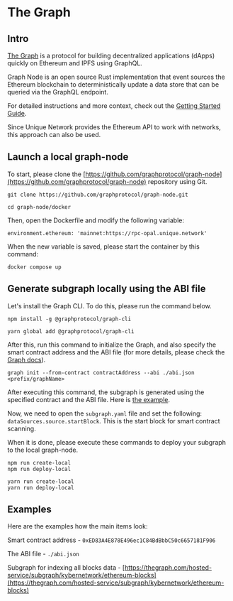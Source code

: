 # The Graph

## Intro 

[The Graph](https://thegraph.com/) is a protocol for building decentralized applications (dApps) quickly 
on Ethereum and IPFS using GraphQL.

Graph Node is an open source Rust implementation that event sources the Ethereum blockchain to deterministically 
update a data store that can be queried via the GraphQL endpoint.

For detailed instructions and more context, check out the [Getting Started Guide](docs/getting-started.md).

Since Unique Network provides the Ethereum API to work with networks, this approach can also be used. 

## Launch a local graph-node

To start, please clone the [https://github.com/graphprotocol/graph-node](https://github.com/graphprotocol/graph-node) 
repository using Git. 

```bash:no-line-numbers
git clone https://github.com/graphprotocol/graph-node.git

cd graph-node/docker
```

Then, open the Dockerfile and modify the following variable: 

```docker:no-line-numbers
environment.ethereum: 'mainnet:https://rpc-opal.unique.network'
```

When the new variable is saved, please start the container by this command: 

```bash:no-line-numbers
docker compose up
```

## Generate subgraph locally using the ABI file 

Let's install the Graph CLI. To do this, please run the command below.  

<CodeGroup>
  <CodeGroupItem title="NPM">

```bash:no-line-numbers
npm install -g @graphprotocol/graph-cli
```

</CodeGroupItem>
<CodeGroupItem title="YARN">

```bash:no-line-numbers
yarn global add @graphprotocol/graph-cli
```

</CodeGroupItem>
</CodeGroup>

After this, run this command to initialize the Graph, and also specify the smart contract address and the ABI file 
(for more details, please check the [Graph docs](https://thegraph.com/docs/en/developing/creating-a-subgraph/#from-an-existing-contract)).

```bash:no-line-numbers
graph init --from-contract contractAddress --abi ./abi.json <prefix/graphName> 
```

After executing this command, the subgraph is generated using the specified contract and the ABI file. 
Here is [the example](https://github.com/AzgatG/test_opal). 

Now, we need to open the `subgraph.yaml` file and set the following: `dataSources.source.startBlock`. This is the start block for 
smart contract scanning. 

When it is done, please execute these commands to deploy your subgraph to the local graph-node. 

<CodeGroup>
  <CodeGroupItem title="NPM">

```bash:no-line-numbers
npm run create-local
npm run deploy-local 
```

</CodeGroupItem>
<CodeGroupItem title="YARN">

```bash:no-line-numbers
yarn run create-local
yarn run deploy-local 
```

</CodeGroupItem>
</CodeGroup>

## Examples 

Here are the examples how the main items look: 

Smart contract address - `0xED83A4E878E496ec1C84BdBbbC50c6657181F906`

The ABI file - `./abi.json`

Subgraph for indexing all blocks data - [https://thegraph.com/hosted-service/subgraph/kybernetwork/ethereum-blocks](https://thegraph.com/hosted-service/subgraph/kybernetwork/ethereum-blocks)